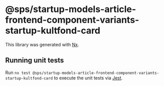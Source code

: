 # @sps/startup-models-article-frontend-component-variants-startup-kultfond-card

This library was generated with [Nx](https://nx.dev).

## Running unit tests

Run `nx test @sps/startup-models-article-frontend-component-variants-startup-kultfond-card` to execute the unit tests via [Jest](https://jestjs.io).
